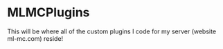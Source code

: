 # MLMCPlugins

This will be where all of the custom plugins I code for my server (website ml-mc.com) reside!
